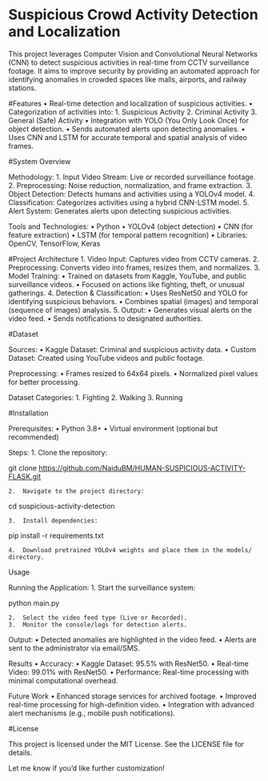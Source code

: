 # Suspicious Crowd Activity Detection and Localization

This project leverages Computer Vision and Convolutional Neural Networks (CNN) to detect suspicious activities in real-time from CCTV surveillance footage. It aims to improve security by providing an automated approach for identifying anomalies in crowded spaces like malls, airports, and railway stations.

#Features
	•	Real-time detection and localization of suspicious activities.
	•	Categorization of activities into:
	1.	Suspicious Activity
	2.	Criminal Activity
	3.	General (Safe) Activity
	•	Integration with YOLO (You Only Look Once) for object detection.
	•	Sends automated alerts upon detecting anomalies.
	•	Uses CNN and LSTM for accurate temporal and spatial analysis of video frames.

#System Overview

Methodology:
	1.	Input Video Stream: Live or recorded surveillance footage.
	2.	Preprocessing: Noise reduction, normalization, and frame extraction.
	3.	Object Detection: Detects humans and activities using a YOLOv4 model.
	4.	Classification: Categorizes activities using a hybrid CNN-LSTM model.
	5.	Alert System: Generates alerts upon detecting suspicious activities.

Tools and Technologies:
	•	Python
	•	YOLOv4 (object detection)
	•	CNN (for feature extraction)
	•	LSTM (for temporal pattern recognition)
	•	Libraries: OpenCV, TensorFlow, Keras

#Project Architecture
	1.	Video Input: Captures video from CCTV cameras.
	2.	Preprocessing: Converts video into frames, resizes them, and normalizes.
	3.	Model Training:
	•	Trained on datasets from Kaggle, YouTube, and public surveillance videos.
	•	Focused on actions like fighting, theft, or unusual gatherings.
	4.	Detection & Classification:
	•	Uses ResNet50 and YOLO for identifying suspicious behaviors.
	•	Combines spatial (images) and temporal (sequence of images) analysis.
	5.	Output:
	•	Generates visual alerts on the video feed.
	•	Sends notifications to designated authorities.

#Dataset

Sources:
	•	Kaggle Dataset: Criminal and suspicious activity data.
	•	Custom Dataset: Created using YouTube videos and public footage.

Preprocessing:
	•	Frames resized to 64x64 pixels.
	•	Normalized pixel values for better processing.

Dataset Categories:
	1.	Fighting
	2.	Walking
	3.	Running

#Installation

Prerequisites:
	•	Python 3.8+
	•	Virtual environment (optional but recommended)

Steps:
	1.	Clone the repository:

git clone https://github.com/NaiduBM/HUMAN-SUSPICIOUS-ACTIVITY-FLASK.git


	2.	Navigate to the project directory:

cd suspicious-activity-detection


	3.	Install dependencies:

pip install -r requirements.txt


	4.	Download pretrained YOLOv4 weights and place them in the models/ directory.

Usage

Running the Application:
	1.	Start the surveillance system:

python main.py


	2.	Select the video feed type (Live or Recorded).
	3.	Monitor the console/logs for detection alerts.

Output:
	•	Detected anomalies are highlighted in the video feed.
	•	Alerts are sent to the administrator via email/SMS.

Results
	•	Accuracy:
	•	Kaggle Dataset: 95.5% with ResNet50.
	•	Real-time Video: 99.01% with ResNet50.
	•	Performance: Real-time processing with minimal computational overhead.

Future Work
	•	Enhanced storage services for archived footage.
	•	Improved real-time processing for high-definition video.
	•	Integration with advanced alert mechanisms (e.g., mobile push notifications).

#License

This project is licensed under the MIT License. See the LICENSE file for details.

Let me know if you’d like further customization!

